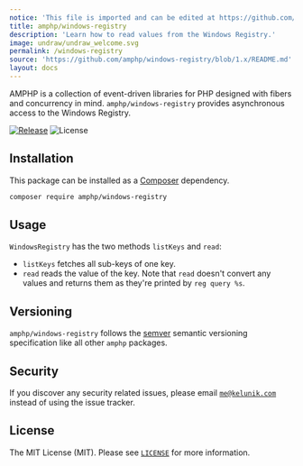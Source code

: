 ```yaml
---
notice: 'This file is imported and can be edited at https://github.com/amphp/windows-registry/blob/1.x/README.md'
title: amphp/windows-registry
description: 'Learn how to read values from the Windows Registry.'
image: undraw/undraw_welcome.svg
permalink: /windows-registry
source: 'https://github.com/amphp/windows-registry/blob/1.x/README.md'
layout: docs
---
```

AMPHP is a collection of event-driven libraries for PHP designed with fibers and concurrency in mind.
`amphp/windows-registry` provides asynchronous access to the Windows Registry.

[![Release](https://img.shields.io/github/release/amphp/windows-registry.svg?style=flat-square)](https://github.com/amphp/windows-registry/releases)
![License](https://img.shields.io/badge/license-MIT-blue.svg?style=flat-square)

## Installation

This package can be installed as a [Composer](https://getcomposer.org/) dependency.

```bash
composer require amphp/windows-registry
```

## Usage

`WindowsRegistry` has the two methods `listKeys` and `read`:

 - `listKeys` fetches all sub-keys of one key.
 - `read` reads the value of the key.
   Note that `read` doesn't convert any values and returns them as they're printed by `reg query %s`.

## Versioning

`amphp/windows-registry` follows the [semver](http://semver.org/) semantic versioning specification like all other `amphp` packages.

## Security

If you discover any security related issues, please email [`me@kelunik.com`](mailto:me@kelunik.com) instead of using the issue tracker.

## License

The MIT License (MIT). Please see [`LICENSE`](./LICENSE) for more information.

